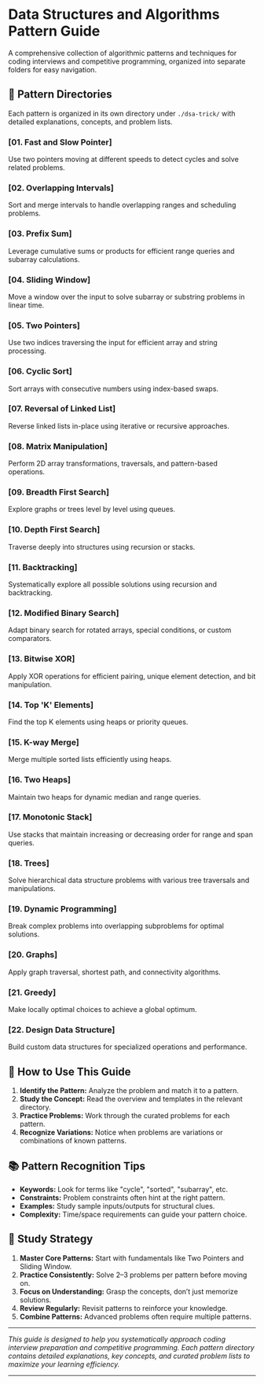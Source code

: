 # Data Structures and Algorithms Pattern Guide

A comprehensive collection of algorithmic patterns and techniques for coding interviews and competitive programming, organized into separate folders for easy navigation.

## 📁 Pattern Directories

Each pattern is organized in its own directory under `./dsa-trick/` with detailed explanations, concepts, and problem lists.

### [01. Fast and Slow Pointer]
Use two pointers moving at different speeds to detect cycles and solve related problems.

### [02. Overlapping Intervals]
Sort and merge intervals to handle overlapping ranges and scheduling problems.

### [03. Prefix Sum]
Leverage cumulative sums or products for efficient range queries and subarray calculations.

### [04. Sliding Window]
Move a window over the input to solve subarray or substring problems in linear time.

### [05. Two Pointers]
Use two indices traversing the input for efficient array and string processing.

### [06. Cyclic Sort]
Sort arrays with consecutive numbers using index-based swaps.

### [07. Reversal of Linked List]
Reverse linked lists in-place using iterative or recursive approaches.

### [08. Matrix Manipulation]
Perform 2D array transformations, traversals, and pattern-based operations.

### [09. Breadth First Search]
Explore graphs or trees level by level using queues.

### [10. Depth First Search]
Traverse deeply into structures using recursion or stacks.

### [11. Backtracking]
Systematically explore all possible solutions using recursion and backtracking.

### [12. Modified Binary Search]
Adapt binary search for rotated arrays, special conditions, or custom comparators.

### [13. Bitwise XOR]
Apply XOR operations for efficient pairing, unique element detection, and bit manipulation.

### [14. Top 'K' Elements]
Find the top K elements using heaps or priority queues.

### [15. K-way Merge]
Merge multiple sorted lists efficiently using heaps.

### [16. Two Heaps]
Maintain two heaps for dynamic median and range queries.

### [17. Monotonic Stack]
Use stacks that maintain increasing or decreasing order for range and span queries.

### [18. Trees]
Solve hierarchical data structure problems with various tree traversals and manipulations.

### [19. Dynamic Programming]
Break complex problems into overlapping subproblems for optimal solutions.

### [20. Graphs]
Apply graph traversal, shortest path, and connectivity algorithms.

### [21. Greedy]
Make locally optimal choices to achieve a global optimum.

### [22. Design Data Structure]
Build custom data structures for specialized operations and performance.

## 🎯 How to Use This Guide

1. **Identify the Pattern:** Analyze the problem and match it to a pattern.
2. **Study the Concept:** Read the overview and templates in the relevant directory.
3. **Practice Problems:** Work through the curated problems for each pattern.
4. **Recognize Variations:** Notice when problems are variations or combinations of known patterns.

## 📚 Pattern Recognition Tips

- **Keywords:** Look for terms like "cycle", "sorted", "subarray", etc.
- **Constraints:** Problem constraints often hint at the right pattern.
- **Examples:** Study sample inputs/outputs for structural clues.
- **Complexity:** Time/space requirements can guide your pattern choice.

## 🚀 Study Strategy

1. **Master Core Patterns:** Start with fundamentals like Two Pointers and Sliding Window.
2. **Practice Consistently:** Solve 2–3 problems per pattern before moving on.
3. **Focus on Understanding:** Grasp the concepts, don’t just memorize solutions.
4. **Review Regularly:** Revisit patterns to reinforce your knowledge.
5. **Combine Patterns:** Advanced problems often require multiple patterns.

---

*This guide is designed to help you systematically approach coding interview preparation and competitive programming. Each pattern directory contains detailed explanations, key concepts, and curated problem lists to maximize your learning efficiency.*

---